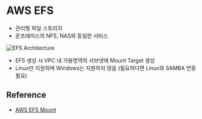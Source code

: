 # AWS EFS

- 관리형 파일 스토리지
- 온프레미스의 NFS, NAS와 동일한 서비스

![EFS Architecture](https://docs.aws.amazon.com/ko_kr/efs/latest/ug/images/efs-ec2-how-it-works-Regional.png)

- EFS 생성 시 VPC 내 가용영역의 서브넷에 Mount Target 생성
- Linux만 지원하며 Windows는 지원하지 않음 (필요하다면 Linux와 SAMBA 연동 필요)

## Reference

- [AWS EFS Mount](https://docs.aws.amazon.com/ko_kr/efs/latest/ug/accessing-fs.html)
